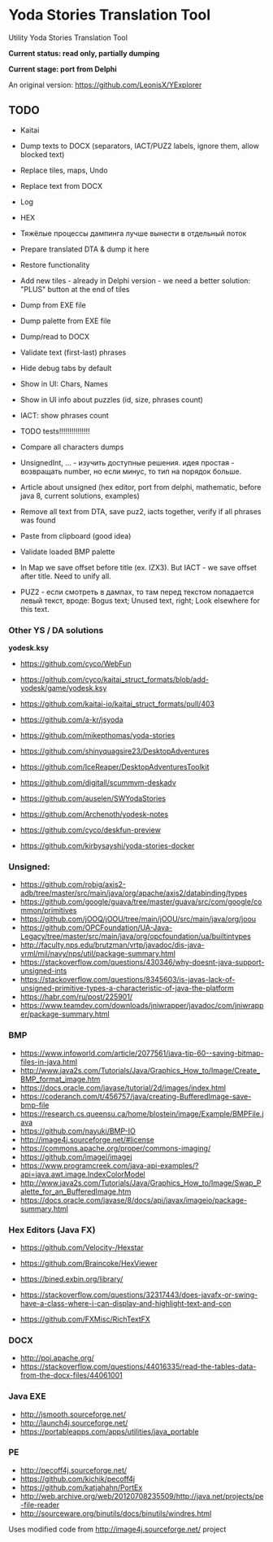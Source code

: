 # Yoda Stories Translation Tool

Utility Yoda Stories Translation Tool

**Current status: read only, partially dumping**

**Current stage: port from Delphi**

An original version: https://github.com/LeonisX/YExplorer

## TODO

* Kaitai
* Dump texts to DOCX (separators, IACT/PUZ2 labels, ignore them, allow blocked text)
* Replace tiles, maps, Undo
* Replace text from DOCX
* Log
* HEX
* Тяжёлые процессы дампинга лучше вынести в отдельный поток

* Prepare translated DTA & dump it here

* Restore functionality
* Add new tiles - already in Delphi version - we need a better solution: "PLUS" button at the end of tiles
* Dump from EXE file
* Dump palette from EXE file
* Dump/read to DOCX
* Validate text (first-last) phrases
* Hide debug tabs by default

* Show in UI: Chars, Names
* Show in UI info about puzzles (id, size, phrases count)
* IACT: show phrases count

* TODO tests!!!!!!!!!!!!!!!

* Compare all characters dumps
* UnsignedInt, ... - изучить доступные решения. идея простая - возвращать number, но если минус, то тип на порядок больше.
* Article about unsigned (hex editor, port from delphi, mathematic, before java 8, current solutions, examples)

* Remove all text from DTA, save puz2, iacts together, verify if all phrases was found
* Paste from clipboard (good idea)
* Validate loaded BMP palette
* In Map we save offset before title (ex. IZX3). But IACT - we save offset after title. Need to unify all. 
* PUZ2 - если смотреть в дампах, то там перед текстом попадается левый текст, вроде: Bogus text; Unused text, right; Look elsewhere for this text. 

### Other YS / DA solutions

**yodesk.ksy**

* https://github.com/cyco/WebFun
* https://github.com/cyco/kaitai_struct_formats/blob/add-yodesk/game/yodesk.ksy
* https://github.com/kaitai-io/kaitai_struct_formats/pull/403

* https://github.com/a-kr/jsyoda
* https://github.com/mikepthomas/yoda-stories
* https://github.com/shinyquagsire23/DesktopAdventures
* https://github.com/IceReaper/DesktopAdventuresToolkit
* https://github.com/digitall/scummvm-deskadv

* https://github.com/auselen/SWYodaStories
* https://github.com/Archenoth/yodesk-notes
* https://github.com/cyco/deskfun-preview

* https://github.com/kirbysayshi/yoda-stories-docker

### Unsigned:

* https://github.com/robig/axis2-adb/tree/master/src/main/java/org/apache/axis2/databinding/types
* https://github.com/google/guava/tree/master/guava/src/com/google/common/primitives
* https://github.com/jOOQ/jOOU/tree/main/jOOU/src/main/java/org/joou
* https://github.com/OPCFoundation/UA-Java-Legacy/tree/master/src/main/java/org/opcfoundation/ua/builtintypes
* http://faculty.nps.edu/brutzman/vrtp/javadoc/dis-java-vrml/mil/navy/nps/util/package-summary.html
* https://stackoverflow.com/questions/430346/why-doesnt-java-support-unsigned-ints
* https://stackoverflow.com/questions/8345603/is-javas-lack-of-unsigned-primitive-types-a-characteristic-of-java-the-platform
* https://habr.com/ru/post/225901/
* https://www.teamdev.com/downloads/jniwrapper/javadoc/com/jniwrapper/package-summary.html

### BMP

* https://www.infoworld.com/article/2077561/java-tip-60--saving-bitmap-files-in-java.html
* http://www.java2s.com/Tutorials/Java/Graphics_How_to/Image/Create_BMP_format_image.htm
* https://docs.oracle.com/javase/tutorial/2d/images/index.html
* https://coderanch.com/t/456757/java/creating-BufferedImage-save-bmp-file
* https://research.cs.queensu.ca/home/blostein/image/Example/BMPFile.java
* https://github.com/nayuki/BMP-IO
* http://image4j.sourceforge.net/#license
* https://commons.apache.org/proper/commons-imaging/
* https://github.com/imagej/imagej
* https://www.programcreek.com/java-api-examples/?api=java.awt.image.IndexColorModel
* http://www.java2s.com/Tutorials/Java/Graphics_How_to/Image/Swap_Palette_for_an_BufferedImage.htm
* https://docs.oracle.com/javase/8/docs/api/javax/imageio/package-summary.html

### Hex Editors (Java FX)

* https://github.com/Velocity-/Hexstar
* https://github.com/Braincoke/HexViewer

* https://bined.exbin.org/library/

* https://stackoverflow.com/questions/32317443/does-javafx-or-swing-have-a-class-where-i-can-display-and-highlight-text-and-con
* https://github.com/FXMisc/RichTextFX

### DOCX

* http://poi.apache.org/
* https://stackoverflow.com/questions/44016335/read-the-tables-data-from-the-docx-files/44061001

### Java EXE

* http://jsmooth.sourceforge.net/
* http://launch4j.sourceforge.net/
* https://portableapps.com/apps/utilities/java_portable

### PE

* http://pecoff4j.sourceforge.net/
* https://github.com/kichik/pecoff4j
* https://github.com/katjahahn/PortEx
* http://web.archive.org/web/20120708235509/http://java.net/projects/pe-file-reader
* http://sourceware.org/binutils/docs/binutils/windres.html



Uses modified code from http://image4j.sourceforge.net/ project